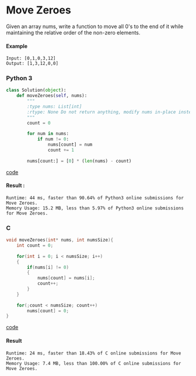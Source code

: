 # Move Zeroes
Given an array nums, write a function to move all 0's to the end of it while maintaining the relative order of the non-zero elements.

#### Example
```
Input: [0,1,0,3,12]
Output: [1,3,12,0,0]
```

### Python 3
```python
class Solution(object):
    def moveZeroes(self, nums):
        """
        :type nums: List[int]
        :rtype: None Do not return anything, modify nums in-place instead.
        """
        count = 0
        
        for num in nums:
            if num != 0:
                nums[count] = num
                count += 1
                
        nums[count:] = [0] * (len(nums) - count)
```
[code](Python%203/283.py)

#### Result : 
```
Runtime: 44 ms, faster than 90.64% of Python3 online submissions for Move Zeroes.
Memory Usage: 15.2 MB, less than 5.97% of Python3 online submissions for Move Zeroes.
```

### C
```C
void moveZeroes(int* nums, int numsSize){
    int count = 0;
    
    for(int i = 0; i < numsSize; i++)
    {
        if(nums[i] != 0)
        {
            nums[count] = nums[i];
            count++;
        }
    }
    
    for(;count < numsSize; count++)
        nums[count] = 0;   
}
```
[code](C/283.c)

#### Result
```
Runtime: 24 ms, faster than 18.43% of C online submissions for Move Zeroes.
Memory Usage: 7.4 MB, less than 100.00% of C online submissions for Move Zeroes.
```
